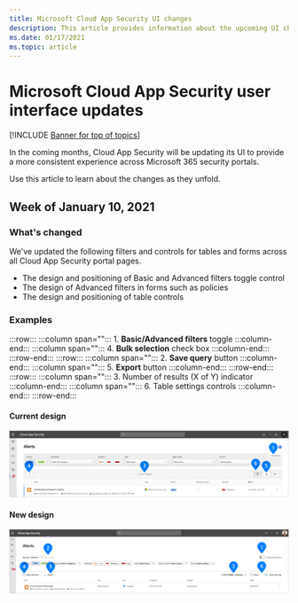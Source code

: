 ```yaml
---
title: Microsoft Cloud App Security UI changes
description: This article provides information about the upcoming UI changes for Cloud App Security.
ms.date: 01/17/2021
ms.topic: article
---
```

# Microsoft Cloud App Security user interface updates

[!INCLUDE [Banner for top of topics](includes/banner.md)]

In the coming months, Cloud App Security will be updating its UI to provide a more consistent experience across Microsoft 365 security portals.

Use this article to learn about the changes as they unfold.

## Week of January 10, 2021

### What's changed

We've updated the following filters and controls for tables and forms across all Cloud App Security portal pages.

- The design and positioning of Basic and Advanced filters toggle control
- The design of Advanced filters in forms such as policies
- The design and positioning of table controls

### Examples

:::row:::
   :::column span="":::
      1. **Basic/Advanced filters** toggle
   :::column-end:::
   :::column span="":::
      4. **Bulk selection** check box
   :::column-end:::
:::row-end:::
:::row:::
   :::column span="":::
      2. **Save query** button
   :::column-end:::
   :::column span="":::
      5. **Export** button
   :::column-end:::
:::row-end:::
:::row:::
   :::column span="":::
      3. Number of results (X of Y) indicator
   :::column-end:::
   :::column span="":::
      6. Table settings controls
   :::column-end:::
:::row-end:::

#### Current design

![Current UI](media/ui-changes-current.png)

#### New design

![Current UI](media/ui-changes-new.png)
